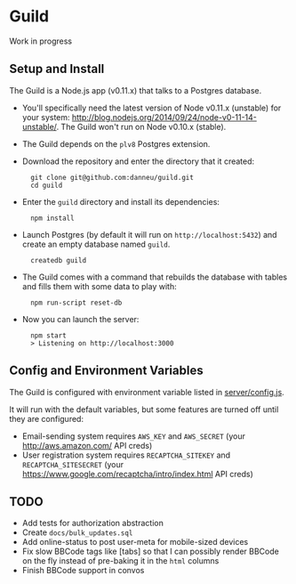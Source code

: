 
# Guild

Work in progress

## Setup and Install

The Guild is a Node.js app (v0.11.x) that talks to a Postgres database.

- You'll specifically need the latest version of Node v0.11.x (unstable) for your system: http://blog.nodejs.org/2014/09/24/node-v0-11-14-unstable/. The Guild won't run on Node v0.10.x (stable).

- The Guild depends on the `plv8` Postgres extension.

- Download the repository and enter the directory that it created:

        git clone git@github.com:danneu/guild.git
        cd guild

- Enter the `guild` directory and install its dependencies:

        npm install

- Launch Postgres (by default it will run on `http://localhost:5432`) and create an empty database named `guild`.

        createdb guild

- The Guild comes with a command that rebuilds the database with tables and fills them with some data to play with:

        npm run-script reset-db

- Now you can launch the server:

        npm start
        > Listening on http://localhost:3000

## Config and Environment Variables

The Guild is configured with environment variable listed in [server/config.js](https://github.com/danneu/guild/blob/master/server/config.js).

It will run with the default variables, but some features are turned off until they are configured:

- Email-sending system requires `AWS_KEY` and `AWS_SECRET` (your http://aws.amazon.com/ API creds)
- User registration system requires `RECAPTCHA_SITEKEY` and `RECAPTCHA_SITESECRET` (your https://www.google.com/recaptcha/intro/index.html API creds)

## TODO

- Add tests for authorization abstraction
- Create `docs/bulk_updates.sql`
- Add online-status to post user-meta for mobile-sized devices
- Fix slow BBCode tags like [tabs] so that I can possibly render BBCode on the fly instead of pre-baking it in the `html` columns
- Finish BBCode support in convos
